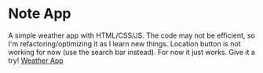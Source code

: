 # Note App
A simple weather app with HTML/CSS/JS. The code may not be efficient, so I'm refactoring/optimizing it as I learn new things. Location button is not working for now (use the search bar instead). For now it just works. Give it a try! 
[Weather App](https://scriptax.github.io/weather-app/)